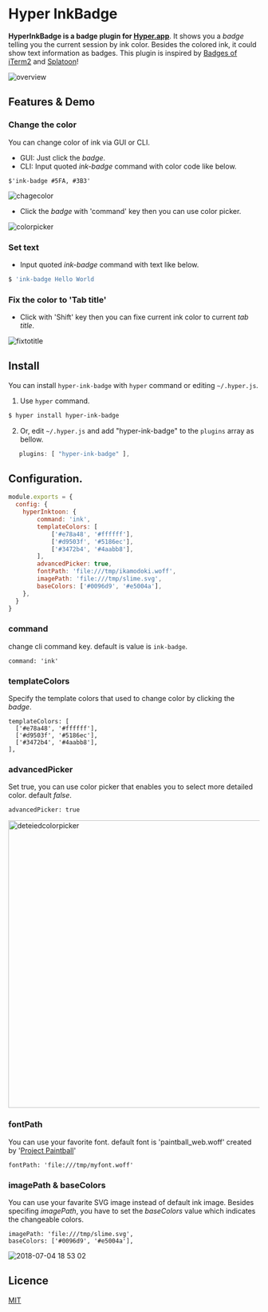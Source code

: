 Hyper InkBadge
====

**HyperInkBadge is a badge plugin for [Hyper.app](https://hyper.is/)**.
It shows you a *badge* telling you the current session by ink color. 
Besides the colored ink, it could show text information as badges.
This plugin is inspired by [Badges of iTerm2](https://www.iterm2.com/documentation-badges.html) and [Splatoon](https://splatoon.nintendo.com/)!

![overview](https://user-images.githubusercontent.com/1744970/42226057-ec5f44fc-7f18-11e8-8a7c-861ee3f1a2d0.gif)

## Features & Demo

### Change the color
You can change color of ink via GUI or CLI.
 * GUI: Just click the *badge*.
 * CLI: Input quoted *ink-badge* command with color code like below.
```
$'ink-badge #5FA, #3B3'
```
![chagecolor](https://user-images.githubusercontent.com/1744970/42226058-ec8a56f6-7f18-11e8-978c-f96aca2c3f3e.gif)

 * Click the *badge* with 'command' key then you can use color picker.

![colorpicker](https://user-images.githubusercontent.com/1744970/42232280-e6a7c2ea-7f28-11e8-998e-4bb3a0af271a.gif)

### Set text
* Input quoted *ink-badge* command with text like below.
```bash
$ 'ink-badge Hello World
```

### Fix the color to 'Tab title'
* Click with 'Shift' key then you can fixe current ink color to current *tab title*. 

![fixtotitle](https://user-images.githubusercontent.com/1744970/42232809-97dfee7e-7f2a-11e8-8c1c-5fcf213703a5.gif)

## Install

You can install `hyper-ink-badge` with `hyper` command or editing `~/.hyper.js`.

 1. Use `hyper` command.
 
```bash
$ hyper install hyper-ink-badge
```

 2. Or, edit `~/.hyper.js` and add "hyper-ink-badge" to the `plugins` array as bellow.

```js
   plugins: [ "hyper-ink-badge" ],
```

## Configuration.

```js
module.exports = {
  config: {
    hyperInktoon: {
        command: 'ink',
        templateColors: [
            ['#e78a48', '#ffffff'], 
            ['#d9503f', '#5186ec'],
            ['#3472b4', '#4aabb8'],
        ],
        advancedPicker: true,
        fontPath: 'file:///tmp/ikamodoki.woff',
        imagePath: 'file:///tmp/slime.svg',
        baseColors: ['#0096d9', '#e5004a'],
    },
  }
}
```

### command
change cli command key. default is value is `ink-badge`.

```
command: 'ink'
```

### templateColors
Specify the template colors that used to change color by clicking the *badge*.

```
templateColors: [
  ['#e78a48', '#ffffff'], 
  ['#d9503f', '#5186ec'],
  ['#3472b4', '#4aabb8'],
],
```

### advancedPicker
Set true, you can use color picker that enables you to select more detailed color. default *false*.

```
advancedPicker: true
```

<img width="576" alt="deteiedcolorpicker" src="https://user-images.githubusercontent.com/1744970/42233721-455b986c-7f2d-11e8-9fbf-50fb2dd1c9a4.png">

### fontPath
You can use your favorite font. default font is 'paintball_web.woff' created by '[Project Paintball](http://fizzystack.web.fc2.com/paintball-ja.html)'

```
fontPath: 'file:///tmp/myfont.woff'
```

### imagePath & baseColors
You can use your favarite SVG image instead of default ink image. Besides specifing *imagePath*, you have to set the *baseColors* value which indicates the changeable colors.

```
imagePath: 'file:///tmp/slime.svg',
baseColors: ['#0096d9', '#e5004a'],
```
        
![2018-07-04 18 53 02](https://user-images.githubusercontent.com/1744970/42270417-c75ea6cc-7fbb-11e8-9379-f4499980869c.gif)

## Licence

[MIT](./LICENSE.txt)

